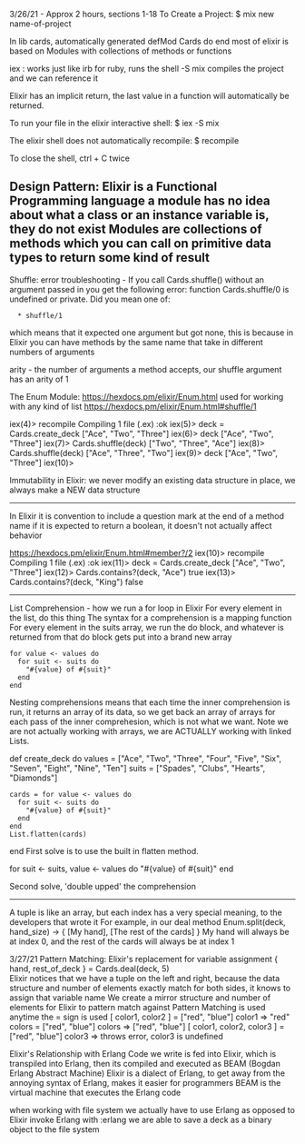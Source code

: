 3/26/21 - Approx 2 hours, sections 1-18
To Create a Project:
$ mix new name-of-project

In lib cards, automatically generated defMod Cards do end
most of elixir is based on Modules with collections of methods or functions

iex : works just like irb for ruby, runs the shell
-S mix compiles the project and we can reference it

Elixir has an implicit return, the last value in a function will automatically be returned.

To run your file in the elixir interactive shell: 
$ iex -S mix

The elixir shell does not automatically recompile:
$ recompile

To close the shell, ctrl + C twice

Design Pattern:
Elixir is a Functional Programming language
a module has no idea about what a class or an instance variable is, they do not exist
Modules are collections of methods which you can call on primitive data types to return some kind of result
---------------------------
Shuffle: error troubleshooting - If you call Cards.shuffle() without an argument passed in you get the following error:
function Cards.shuffle/0 is undefined or private. Did you mean one of:

      * shuffle/1

which means that it expected one argument but got none, this is because in Elixir you 
can have methods by the same name that take in different numbers of arguments

arity - the number of arguments a method accepts, our shuffle argument has an arity of 1

The Enum Module: https://hexdocs.pm/elixir/Enum.html
used for working with any kind of list
https://hexdocs.pm/elixir/Enum.html#shuffle/1 

iex(4)> recompile
Compiling 1 file (.ex)
:ok
iex(5)> deck = Cards.create_deck
["Ace", "Two", "Three"]
iex(6)> deck
["Ace", "Two", "Three"]
iex(7)> Cards.shuffle(deck)
["Two", "Three", "Ace"]
iex(8)> Cards.shuffle(deck)
["Ace", "Three", "Two"]
iex(9)> deck
["Ace", "Two", "Three"]
iex(10)> 

Immutability in Elixir:
we never modify an existing data structure in place, we always make a NEW data structure

------------
In Elixir it is convention to include a question mark at the end of a method name if it is expected to return a boolean, it doesn't not actually affect behavior

https://hexdocs.pm/elixir/Enum.html#member?/2
iex(10)> recompile  
Compiling 1 file (.ex)
:ok
iex(11)> deck = Cards.create_deck
["Ace", "Two", "Three"]
iex(12)> Cards.contains?(deck, "Ace")
true
iex(13)> Cards.contains?(deck, "King")
false

-----------
List Comprehension - how we run a for loop in Elixir
For every element in the list, do this thing 
The syntax for a comprehension is a mapping function
For every element in the suits array, we run the do block, and whatever is returned from that do block gets put into a brand new array

    for value <- values do 
      for suit <- suits do 
        "#{value} of #{suit}"
      end
    end
Nesting comprehensions means that each time the inner comprehension is run, it returns an array of its data, so we get back an array of arrays for each pass of the inner comprehesion, which is not what we want. Note we are not actually working with arrays, we are ACTUALLY working with linked Lists.

  def create_deck do 
    values = ["Ace", "Two", "Three", "Four", "Five", "Six", "Seven", "Eight", "Nine", "Ten"]
    suits = ["Spades", "Clubs", "Hearts", "Diamonds"]

    cards = for value <- values do 
      for suit <- suits do 
        "#{value} of #{suit}"
      end
    end
    List.flatten(cards)
  end
First solve is to use the built in flatten method.

  for suit <- suits, value <- values do 
    "#{value} of #{suit}"
  end

Second solve, 'double upped' the comprehension

--------------
A tuple is like an array, but each index has a very special meaning, to the developers that wrote it
For example, in our deal method 
Enum.split(deck, hand_size) -> { [My hand], [The rest of the cards] }
My hand will always be at index 0, and the rest of the cards will always be at index 1

3/27/21
Pattern Matching: Elixir's replacement for variable assignment
{ hand, rest_of_deck } = Cards.deal(deck, 5)  
  Elixir notices that we have a tuple on the left and right, because the data structure and number of elements exactly match for both sides, it knows to assign that variable name
  We create a mirror structure and number of elements for Elixir to pattern match against
Pattern Matching is used anytime the = sign is used
[ color1, color2 ] = ["red", "blue"]
color1 => "red"
colors = ["red", "blue"]
colors => ["red", "blue"]
[ color1, color2, color3 ] = ["red", "blue"]
color3 => throws error, color3 is undefined

Elixir's Relationship with Erlang
Code we write is fed into Elixir, which is transpiled into Erlang, then its compiled and executed as BEAM (Bogdan Erlang Abstract Machine)
Elixir is a dialect of Erlang, to get away from the annoying syntax of Erlang, makes it easier for programmers
BEAM is the virtual machine that executes the Erlang code

when working with file system we actually have to use Erlang as opposed to Elixir
invoke Erlang with :erlang
we are able to save a deck as a binary object to the file system